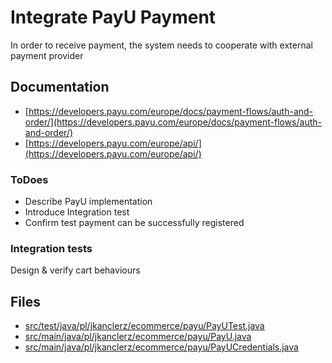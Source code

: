 # Integrate PayU Payment

In order to receive payment, the system needs to cooperate with external payment provider

## Documentation

* [https://developers.payu.com/europe/docs/payment-flows/auth-and-order/](https://developers.payu.com/europe/docs/payment-flows/auth-and-order/)
* [https://developers.payu.com/europe/api/](https://developers.payu.com/europe/api/)

### ToDoes
- Describe PayU implementation
- Introduce Integration test
- Confirm test payment can be successfully registered

### Integration tests
Design & verify cart behaviours 


## Files
* [src/test/java/pl/jkanclerz/ecommerce/payu/PayUTest.java](../src/test/java/pl/tnykiel/ecommerce/payu/PayUTest.java)
* [src/main/java/pl/jkanclerz/ecommerce/payu/PayU.java](../src/main/java/pl/tnykiel/ecommerce/payu/PayU.java)
* [src/main/java/pl/jkanclerz/ecommerce/payu/PayUCredentials.java](../src/main/java/pl/tnykiel/ecommerce/payu/PayUCredentials.java)
